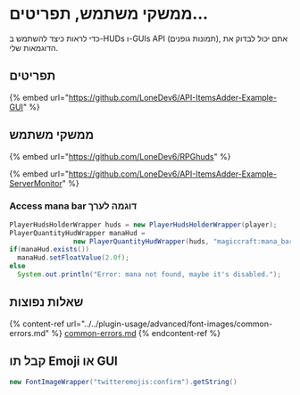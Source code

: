 # ממשקי משתמש, תפריטים...

כדי לראות כיצד להשתמש ב-HUDs ו-GUIs API (תמונות גופנים), אתם יכול לבדוק את הדוגמאות שלי.

## תפריטים

{% embed url="https://github.com/LoneDev6/API-ItemsAdder-Example-GUI" %}

## ממשקי משתמש

{% embed url="https://github.com/LoneDev6/RPGhuds" %}

{% embed url="https://github.com/LoneDev6/API-ItemsAdder-Example-ServerMonitor" %}

### Access mana bar דוגמה לערך

```java
PlayerHudsHolderWrapper huds = new PlayerHudsHolderWrapper(player);
PlayerQuantityHudWrapper manaHud = 
                new PlayerQuantityHudWrapper(huds, "magiccraft:mana_bar");
if(manaHud.exists())
  manaHud.setFloatValue(2.0f);
else
  System.out.println("Error: mana not found, maybe it's disabled.");
```

## שאלות נפוצות

{% content-ref url="../../plugin-usage/advanced/font-images/common-errors.md" %}
[common-errors.md](../../plugin-usage/advanced/font-images/common-errors.md)
{% endcontent-ref %}

## קבל תו Emoji או GUI

```java
new FontImageWrapper("twitteremojis:confirm").getString()
```
